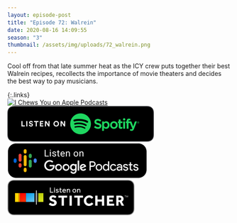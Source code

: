 ```yaml
---
layout: episode-post
title: "Episode 72: Walrein"
date: 2020-08-16 14:09:55
season: "3"
thumbnail: /assets/img/uploads/72_walrein.png
---
```

Cool off from that late summer heat as the ICY crew puts together their best Walrein recipes, recollects the importance of movie theaters and decides the best way to pay musicians.



{:.links}  
[![I Chews You on Apple Podcasts](https://linkmaker.itunes.apple.com/en-us/badge-lrg.svg?releaseDate=2019-04-16T00:00:00Z&kind=podcast&bubble=podcasts)](https://podcasts.apple.com/us/podcast/72-walrein/id1455409177?i=1000487793916)  [![I Chews You on Spotify](/assets/img/uploads/spotify-badge-button.svg)](https://open.spotify.com/episode/54uuFZwUJ3mBwQ5JZkWBJ6)  [![I Chews You on Google Podcasts](/assets/img/uploads/google-podcasts-badge-button.svg)](https://podcasts.google.com/feed/aHR0cHM6Ly9pY2hld3N5b3UubGlic3luLmNvbS9yc3M/episode/ZGEyZDA5ZmItYzcwMi00MWE2LWE5MzMtZDMwODNjMDBjNmZl?sa=X&ved=2ahUKEwi97PPIw6DrAhUYUM0KHVn2BbUQkfYCegQIARAF)  [![I Chews You on Stitcher](/assets/img/uploads/stitcher-badge-button.svg)](https://www.stitcher.com/s?eid=76873188)